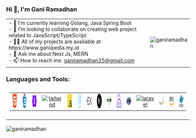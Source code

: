 <h3 align="left">Hi 👋, I'm Gani Ramadhan</h3>

<table>
  <tr>
    <td>
      - 🌱 I’m currently learning Golang, Java Spring Boot <br>
      - 👯 I’m looking to collaborate on creating web project related to JavaScript/TypeScript <br>
      - 👨‍💻 All of my projects are available at https://www.ganiipedia.my.id <br>
      - 💬 Ask me about Next Js, MERN <br>
      - 📫 How to reach me: <a href="https://ganiramadhan35@gmail.com">ganiramadhan35@gmail.com</a>
    </td>
    <td>
      <img src="https://i.pinimg.com/originals/e1/f3/41/e1f3413bf5036045713341394f617225.gif" alt="ganiramadhan" width="200" />
    </td>
  </tr>
</table>


<h3 align="left">Languages and Tools:</h3>
<table style="background-color: white; padding: 10px; border-radius: 10px;">
  <tr>
    <!-- HTML -->
    <td align="center">
      <a href="https://www.w3schools.com/html/" target="_blank" rel="noreferrer">
        <img src="https://raw.githubusercontent.com/devicons/devicon/master/icons/html5/html5-original.svg" alt="html" width="40" height="40"/>
      </a>
    </td>
    <!-- CSS -->
    <td align="center">
      <a href="https://www.w3schools.com/css/" target="_blank" rel="noreferrer">
        <img src="https://raw.githubusercontent.com/devicons/devicon/master/icons/css3/css3-original-wordmark.svg" alt="css3" width="40" height="40"/>
      </a>
    </td>
    <!-- Bootstrap -->
    <td align="center">
      <a href="https://getbootstrap.com" target="_blank" rel="noreferrer">
        <img src="https://raw.githubusercontent.com/devicons/devicon/master/icons/bootstrap/bootstrap-original.svg" alt="bootstrap" width="40" height="40"/>
      </a>
    </td>
    <!-- Tailwind -->
    <td align="center">
      <a href="https://tailwindcss.com/" target="_blank" rel="noreferrer">
        <img src="https://www.vectorlogo.zone/logos/tailwindcss/tailwindcss-icon.svg" alt="tailwind" width="40" height="40"/>
      </a>
    </td>
    <!-- JavaScript -->
    <td align="center">
      <a href="https://developer.mozilla.org/en-US/docs/Web/JavaScript" target="_blank" rel="noreferrer">
        <img src="https://raw.githubusercontent.com/devicons/devicon/master/icons/javascript/javascript-original.svg" alt="javascript" width="40" height="40"/>
      </a>
    </td>
    <!-- React -->
    <td align="center">
      <a href="https://reactjs.org/" target="_blank" rel="noreferrer">
        <img src="https://raw.githubusercontent.com/devicons/devicon/master/icons/react/react-original-wordmark.svg" alt="react" width="40" height="40"/>
      </a>
    </td>
    <!-- Express -->
    <td align="center">
      <a href="https://expressjs.com" target="_blank" rel="noreferrer">
      <img src="https://raw.githubusercontent.com/devicons/devicon/master/icons/express/express-original.svg" alt="express" width="40" height="40"/>
      </a>
    </td>
    <!-- Next.js -->
    <td align="center">
      <a href="https://nextjs.org/" target="_blank" rel="noreferrer">
        <img src="https://raw.githubusercontent.com/devicons/devicon/master/icons/nextjs/nextjs-original.svg" alt="nextjs" width="40" height="40"/>
      </a>
    </td>
    <!-- Node.js -->
    <td align="center">
      <a href="https://nodejs.org" target="_blank" rel="noreferrer">
        <img src="https://raw.githubusercontent.com/devicons/devicon/master/icons/nodejs/nodejs-original-wordmark.svg" alt="nodejs" width="40" height="40"/>
      </a>
    </td>
    <!-- Redux -->
    <td align="center">
      <a href="https://redux.js.org" target="_blank" rel="noreferrer">
        <img src="https://raw.githubusercontent.com/devicons/devicon/master/icons/redux/redux-original.svg" alt="redux" width="40" height="40"/>
      </a>
    </td>
    <!-- PHP -->
    <td align="center">
      <a href="https://www.php.net" target="_blank" rel="noreferrer">
        <img src="https://raw.githubusercontent.com/devicons/devicon/master/icons/php/php-original.svg" alt="php" width="40" height="40"/>
      </a>
    </td>
    <!-- Laravel -->
    <td align="center">
      <a href="https://laravel.com/" target="_blank" rel="noreferrer">
        <img src="https://cdn.worldvectorlogo.com/logos/laravel-2.svg" alt="laravel" width="40" height="40"/>
      </a>
    </td>
    <!-- MySQL -->
    <td align="center">
      <a href="https://www.mysql.com/" target="_blank" rel="noreferrer">
        <img src="https://raw.githubusercontent.com/devicons/devicon/master/icons/mysql/mysql-original-wordmark.svg" alt="mysql" width="40" height="40"/>
      </a>
    </td>
    <!-- AWS -->
    <td align="center">
      <a href="https://aws.amazon.com" target="_blank" rel="noreferrer">
        <img src="https://raw.githubusercontent.com/devicons/devicon/master/icons/amazonwebservices/amazonwebservices-original-wordmark.svg" alt="aws" width="40" height="40"/>
      </a>
    </td>
    <!-- Docker -->
    <td align="center">
      <a href="https://www.docker.com/" target="_blank" rel="noreferrer">
        <img src="https://raw.githubusercontent.com/devicons/devicon/master/icons/docker/docker-original-wordmark.svg" alt="docker" width="40" height="40"/>
      </a>
    </td>
  </tr>
</table>

<hr>

<!-- <p><img align="left" src="https://github-readme-stats.vercel.app/api/top-langs?username=ganiramadhan&show_icons=true&locale=en&layout=compact&theme=react" alt="ganiramadhan" /></p> 

<p>&nbsp;<img align="center" src="https://github-readme-stats.vercel.app/api?username=ganiramadhan&show_icons=true&locale=en&theme=react" alt="ganiramadhan" /></p> -->

<p><img align="center" src="https://github-readme-streak-stats.herokuapp.com/?user=ganiramadhan&theme=react" alt="ganiramadhan" /></p>


